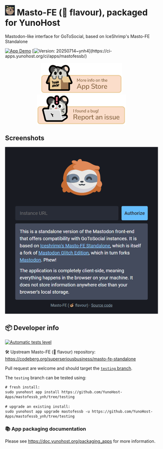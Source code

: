 <!--
N.B.: This README was automatically generated by <https://github.com/YunoHost/apps_tools/blob/main/readme_generator>
It shall NOT be edited by hand.
-->

<h1>
  <img src="https://raw.githubusercontent.com/YunoHost/apps/main/logos/mastofessb.png" width="32px" alt="Logo of Masto-FE (🦥 flavour)">
  Masto-FE (🦥 flavour), packaged for YunoHost
</h1>

Mastodon-like interface for GoToSocial, based on IceShrimp's Masto-FE Standalone

[![App Demo](https://img.shields.io/badge/App_Demo-blue?style=for-the-badge)](https://masto-fe.superseriousbusiness.org/)
[![Version: 20250714~ynh4](https://img.shields.io/badge/Version-20250714~ynh4-rgb(18,138,11)?style=for-the-badge)](https://ci-apps.yunohost.org/ci/apps/mastofessb/)

<div align="center">
<a href="https://apps.yunohost.org/app/mastofessb"><img height="100px" src="https://github.com/YunoHost/yunohost-artwork/raw/refs/heads/main/badges/neopossum-badges/badge_more_info_on_the_appstore.svg"/></a>
<a href="https://github.com/YunoHost-Apps/mastofessb_ynh/issues"><img height="100px" src="https://github.com/YunoHost/yunohost-artwork/raw/refs/heads/main/badges/neopossum-badges/badge_report_an_issue.svg"/></a>
</div>


## Screenshots
![Screenshot of Masto-FE (🦥 flavour)](./doc/screenshots/login.png)

## 📦 Developer info

[![Automatic tests level](https://apps.yunohost.org/badge/cilevel/mastofessb)](https://ci-apps.yunohost.org/ci/apps/mastofessb/)

🛠️ Upstream Masto-FE (🦥 flavour) repository: <https://codeberg.org/superseriousbusiness/masto-fe-standalone>

Pull request are welcome and should target the [`testing` branch](https://github.com/YunoHost-Apps/mastofessb_ynh/tree/testing).

The `testing` branch can be tested using:
```
# fresh install:
sudo yunohost app install https://github.com/YunoHost-Apps/mastofessb_ynh/tree/testing

# upgrade an existing install:
sudo yunohost app upgrade mastofessb -u https://github.com/YunoHost-Apps/mastofessb_ynh/tree/testing
```

### 📚 App packaging documentation

Please see <https://doc.yunohost.org/packaging_apps> for more information.